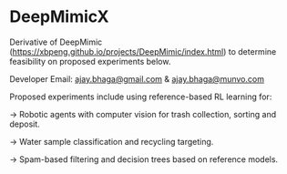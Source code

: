 # DeepMimicX
Derivative of DeepMimic (https://xbpeng.github.io/projects/DeepMimic/index.html) to determine feasibility on proposed experiments below.

Developer Email: ajay.bhaga@gmail.com & ajay.bhaga@munvo.com

Proposed experiments include using reference-based RL learning for:

-> Robotic agents with computer vision for trash collection, sorting and deposit.

-> Water sample classification and recycling targeting.

-> Spam-based filtering and decision trees based on reference models.
